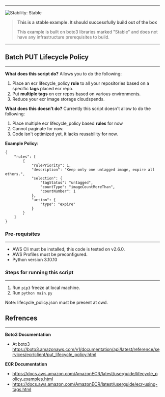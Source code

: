 <!--BEGIN STABILITY BANNER-->
---

![Stability: Stable](https://img.shields.io/badge/stability-Stable-success.svg?style=for-the-badge)

> **This is a stable example. It should successfully build out of the box**
>
> This example is built on boto3 libraries marked "Stable" and does not have any infrastructure prerequisites to build.
---
<!--END STABILITY BANNER-->

## Batch PUT Lifecycle Policy
---
**What does this script do?**
Allows you to do the following:

1. Place an ecr lifecycle_policy **rule** to all your repositories based on a specific **tags** placed ecr repo.
2. Put **multiple tags** on ecr repos based on various environments.
3. Reduce your ecr image storage cloudspends.



**What does this doesn't do?**
Currently this script doesn't allow to do the following:

1. Place multiple ecr lifecycle_policy based **rules** for now
2. Cannot paginate for now.
3. Code isn't optimized yet, it lacks reusability for now.

**Example Policy**:

```
{
    "rules": [
        {
            "rulePriority": 1,
            "description": "Keep only one untagged image, expire all others.",
            "selection": {
                "tagStatus": "untagged",
                "countType": "imageCountMoreThan",
                "countNumber": 1
            },
            "action": {
                "type": "expire"
            }
        }
    ]
}
```
### Pre-requisites
---
- AWS Cli must be installed, this code is tested on v2.6.0.
- AWS Profiles must be preconfigured.
- Python version 3.10.10

### Steps for running this script
---
1. Run `pip3` freeze at local machine.
2. Run `python main.py`

Note: lifecycle_policy.json must be present at cwd.

## Refrences
---
**Boto3 Documentation**
- At boto3  https://boto3.amazonaws.com/v1/documentation/api/latest/reference/services/ecr/client/put_lifecycle_policy.html

**ECR Documentation**
- https://docs.aws.amazon.com/AmazonECR/latest/userguide/lifecycle_policy_examples.html
- https://docs.aws.amazon.com/AmazonECR/latest/userguide/ecr-using-tags.html